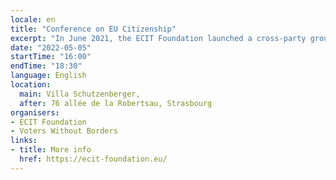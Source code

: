 ```yaml
---
locale: en
title: "Conference on EU Citizenship"
excerpt: "In June 2021, the ECIT Foundation launched a cross-party group of MEPs on European citizenship in the hopes that the Conference on the Future of Europe would provide an opportunity to advance EU citizenship to a more inclusive and evolved status. With the Conference drawing to a close in May 2022, it is time to look on what has been brought to the table."
date: "2022-05-05"
startTime: "16:00"
endTime: "18:30"
language: English
location:
  main: Villa Schutzenberger,
  after: 76 allée de la Robertsau, Strasbourg
organisers:
- ECIT Foundation
- Voters Without Borders
links:
- title: More info
  href: https://ecit-foundation.eu/
---
```

